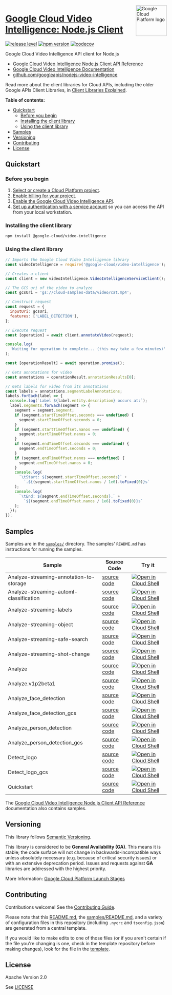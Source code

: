 [//]: # "This README.md file is auto-generated, all changes to this file will be lost."
[//]: # "To regenerate it, use `python -m synthtool`."
<img src="https://avatars2.githubusercontent.com/u/2810941?v=3&s=96" alt="Google Cloud Platform logo" title="Google Cloud Platform" align="right" height="96" width="96"/>

# [Google Cloud Video Intelligence: Node.js Client](https://github.com/googleapis/nodejs-video-intelligence)

[![release level](https://img.shields.io/badge/release%20level-general%20availability%20%28GA%29-brightgreen.svg?style=flat)](https://cloud.google.com/terms/launch-stages)
[![npm version](https://img.shields.io/npm/v/@google-cloud/video-intelligence.svg)](https://www.npmjs.org/package/@google-cloud/video-intelligence)
[![codecov](https://img.shields.io/codecov/c/github/googleapis/nodejs-video-intelligence/master.svg?style=flat)](https://codecov.io/gh/googleapis/nodejs-video-intelligence)




Google Cloud Video Intelligence API client for Node.js


* [Google Cloud Video Intelligence Node.js Client API Reference][client-docs]
* [Google Cloud Video Intelligence Documentation][product-docs]
* [github.com/googleapis/nodejs-video-intelligence](https://github.com/googleapis/nodejs-video-intelligence)

Read more about the client libraries for Cloud APIs, including the older
Google APIs Client Libraries, in [Client Libraries Explained][explained].

[explained]: https://cloud.google.com/apis/docs/client-libraries-explained

**Table of contents:**


* [Quickstart](#quickstart)
  * [Before you begin](#before-you-begin)
  * [Installing the client library](#installing-the-client-library)
  * [Using the client library](#using-the-client-library)
* [Samples](#samples)
* [Versioning](#versioning)
* [Contributing](#contributing)
* [License](#license)

## Quickstart

### Before you begin

1.  [Select or create a Cloud Platform project][projects].
1.  [Enable billing for your project][billing].
1.  [Enable the Google Cloud Video Intelligence API][enable_api].
1.  [Set up authentication with a service account][auth] so you can access the
    API from your local workstation.

### Installing the client library

```bash
npm install @google-cloud/video-intelligence
```


### Using the client library

```javascript
// Imports the Google Cloud Video Intelligence library
const videoIntelligence = require('@google-cloud/video-intelligence');

// Creates a client
const client = new videoIntelligence.VideoIntelligenceServiceClient();

// The GCS uri of the video to analyze
const gcsUri = 'gs://cloud-samples-data/video/cat.mp4';

// Construct request
const request = {
  inputUri: gcsUri,
  features: ['LABEL_DETECTION'],
};

// Execute request
const [operation] = await client.annotateVideo(request);

console.log(
  'Waiting for operation to complete... (this may take a few minutes)'
);

const [operationResult] = await operation.promise();

// Gets annotations for video
const annotations = operationResult.annotationResults[0];

// Gets labels for video from its annotations
const labels = annotations.segmentLabelAnnotations;
labels.forEach(label => {
  console.log(`Label ${label.entity.description} occurs at:`);
  label.segments.forEach(segment => {
    segment = segment.segment;
    if (segment.startTimeOffset.seconds === undefined) {
      segment.startTimeOffset.seconds = 0;
    }
    if (segment.startTimeOffset.nanos === undefined) {
      segment.startTimeOffset.nanos = 0;
    }
    if (segment.endTimeOffset.seconds === undefined) {
      segment.endTimeOffset.seconds = 0;
    }
    if (segment.endTimeOffset.nanos === undefined) {
      segment.endTimeOffset.nanos = 0;
    }
    console.log(
      `\tStart: ${segment.startTimeOffset.seconds}` +
        `.${(segment.startTimeOffset.nanos / 1e6).toFixed(0)}s`
    );
    console.log(
      `\tEnd: ${segment.endTimeOffset.seconds}.` +
        `${(segment.endTimeOffset.nanos / 1e6).toFixed(0)}s`
    );
  });
});

```



## Samples

Samples are in the [`samples/`](https://github.com/googleapis/nodejs-video-intelligence/tree/master/samples) directory. The samples' `README.md`
has instructions for running the samples.

| Sample                      | Source Code                       | Try it |
| --------------------------- | --------------------------------- | ------ |
| Analyze-streaming-annotation-to-storage | [source code](https://github.com/googleapis/nodejs-video-intelligence/blob/master/samples/analyze-streaming-annotation-to-storage.js) | [![Open in Cloud Shell][shell_img]](https://console.cloud.google.com/cloudshell/open?git_repo=https://github.com/googleapis/nodejs-video-intelligence&page=editor&open_in_editor=samples/analyze-streaming-annotation-to-storage.js,samples/README.md) |
| Analyze-streaming-automl-classification | [source code](https://github.com/googleapis/nodejs-video-intelligence/blob/master/samples/analyze-streaming-automl-classification.js) | [![Open in Cloud Shell][shell_img]](https://console.cloud.google.com/cloudshell/open?git_repo=https://github.com/googleapis/nodejs-video-intelligence&page=editor&open_in_editor=samples/analyze-streaming-automl-classification.js,samples/README.md) |
| Analyze-streaming-labels | [source code](https://github.com/googleapis/nodejs-video-intelligence/blob/master/samples/analyze-streaming-labels.js) | [![Open in Cloud Shell][shell_img]](https://console.cloud.google.com/cloudshell/open?git_repo=https://github.com/googleapis/nodejs-video-intelligence&page=editor&open_in_editor=samples/analyze-streaming-labels.js,samples/README.md) |
| Analyze-streaming-object | [source code](https://github.com/googleapis/nodejs-video-intelligence/blob/master/samples/analyze-streaming-object.js) | [![Open in Cloud Shell][shell_img]](https://console.cloud.google.com/cloudshell/open?git_repo=https://github.com/googleapis/nodejs-video-intelligence&page=editor&open_in_editor=samples/analyze-streaming-object.js,samples/README.md) |
| Analyze-streaming-safe-search | [source code](https://github.com/googleapis/nodejs-video-intelligence/blob/master/samples/analyze-streaming-safe-search.js) | [![Open in Cloud Shell][shell_img]](https://console.cloud.google.com/cloudshell/open?git_repo=https://github.com/googleapis/nodejs-video-intelligence&page=editor&open_in_editor=samples/analyze-streaming-safe-search.js,samples/README.md) |
| Analyze-streaming-shot-change | [source code](https://github.com/googleapis/nodejs-video-intelligence/blob/master/samples/analyze-streaming-shot-change.js) | [![Open in Cloud Shell][shell_img]](https://console.cloud.google.com/cloudshell/open?git_repo=https://github.com/googleapis/nodejs-video-intelligence&page=editor&open_in_editor=samples/analyze-streaming-shot-change.js,samples/README.md) |
| Analyze | [source code](https://github.com/googleapis/nodejs-video-intelligence/blob/master/samples/analyze.js) | [![Open in Cloud Shell][shell_img]](https://console.cloud.google.com/cloudshell/open?git_repo=https://github.com/googleapis/nodejs-video-intelligence&page=editor&open_in_editor=samples/analyze.js,samples/README.md) |
| Analyze.v1p2beta1 | [source code](https://github.com/googleapis/nodejs-video-intelligence/blob/master/samples/analyze.v1p2beta1.js) | [![Open in Cloud Shell][shell_img]](https://console.cloud.google.com/cloudshell/open?git_repo=https://github.com/googleapis/nodejs-video-intelligence&page=editor&open_in_editor=samples/analyze.v1p2beta1.js,samples/README.md) |
| Analyze_face_detection | [source code](https://github.com/googleapis/nodejs-video-intelligence/blob/master/samples/analyze_face_detection.js) | [![Open in Cloud Shell][shell_img]](https://console.cloud.google.com/cloudshell/open?git_repo=https://github.com/googleapis/nodejs-video-intelligence&page=editor&open_in_editor=samples/analyze_face_detection.js,samples/README.md) |
| Analyze_face_detection_gcs | [source code](https://github.com/googleapis/nodejs-video-intelligence/blob/master/samples/analyze_face_detection_gcs.js) | [![Open in Cloud Shell][shell_img]](https://console.cloud.google.com/cloudshell/open?git_repo=https://github.com/googleapis/nodejs-video-intelligence&page=editor&open_in_editor=samples/analyze_face_detection_gcs.js,samples/README.md) |
| Analyze_person_detection | [source code](https://github.com/googleapis/nodejs-video-intelligence/blob/master/samples/analyze_person_detection.js) | [![Open in Cloud Shell][shell_img]](https://console.cloud.google.com/cloudshell/open?git_repo=https://github.com/googleapis/nodejs-video-intelligence&page=editor&open_in_editor=samples/analyze_person_detection.js,samples/README.md) |
| Analyze_person_detection_gcs | [source code](https://github.com/googleapis/nodejs-video-intelligence/blob/master/samples/analyze_person_detection_gcs.js) | [![Open in Cloud Shell][shell_img]](https://console.cloud.google.com/cloudshell/open?git_repo=https://github.com/googleapis/nodejs-video-intelligence&page=editor&open_in_editor=samples/analyze_person_detection_gcs.js,samples/README.md) |
| Detect_logo | [source code](https://github.com/googleapis/nodejs-video-intelligence/blob/master/samples/detect_logo.js) | [![Open in Cloud Shell][shell_img]](https://console.cloud.google.com/cloudshell/open?git_repo=https://github.com/googleapis/nodejs-video-intelligence&page=editor&open_in_editor=samples/detect_logo.js,samples/README.md) |
| Detect_logo_gcs | [source code](https://github.com/googleapis/nodejs-video-intelligence/blob/master/samples/detect_logo_gcs.js) | [![Open in Cloud Shell][shell_img]](https://console.cloud.google.com/cloudshell/open?git_repo=https://github.com/googleapis/nodejs-video-intelligence&page=editor&open_in_editor=samples/detect_logo_gcs.js,samples/README.md) |
| Quickstart | [source code](https://github.com/googleapis/nodejs-video-intelligence/blob/master/samples/quickstart.js) | [![Open in Cloud Shell][shell_img]](https://console.cloud.google.com/cloudshell/open?git_repo=https://github.com/googleapis/nodejs-video-intelligence&page=editor&open_in_editor=samples/quickstart.js,samples/README.md) |



The [Google Cloud Video Intelligence Node.js Client API Reference][client-docs] documentation
also contains samples.

## Versioning

This library follows [Semantic Versioning](http://semver.org/).


This library is considered to be **General Availability (GA)**. This means it
is stable; the code surface will not change in backwards-incompatible ways
unless absolutely necessary (e.g. because of critical security issues) or with
an extensive deprecation period. Issues and requests against **GA** libraries
are addressed with the highest priority.





More Information: [Google Cloud Platform Launch Stages][launch_stages]

[launch_stages]: https://cloud.google.com/terms/launch-stages

## Contributing

Contributions welcome! See the [Contributing Guide](https://github.com/googleapis/nodejs-video-intelligence/blob/master/CONTRIBUTING.md).

Please note that this [README.md](README.md), the [samples/README.md](samples/README.md),
and a variety of configuration files in this repository (including `.nycrc` and `tsconfig.json`)
are generated from a central template.

If you would like to make edits to one of those files
(or if you aren't certain if the file you're changing is one, check in the template repository before making changes),
look for the file in the [template](https://github.com/googleapis/synthtool/tree/master/synthtool/gcp/templates/node_library).

## License

Apache Version 2.0

See [LICENSE](https://github.com/googleapis/nodejs-video-intelligence/blob/master/LICENSE)

[client-docs]: https://googleapis.dev/nodejs/video/latest
[product-docs]: https://cloud.google.com/video-intelligence
[shell_img]: https://gstatic.com/cloudssh/images/open-btn.png
[projects]: https://console.cloud.google.com/project
[billing]: https://support.google.com/cloud/answer/6293499#enable-billing
[enable_api]: https://console.cloud.google.com/flows/enableapi?apiid=videointelligence.googleapis.com
[auth]: https://cloud.google.com/docs/authentication/getting-started
